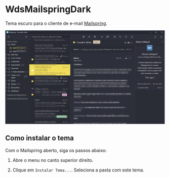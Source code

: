 # WdsMailspringDark

Tema escuro para o cliente de e-mail [Mailspring](http://www.getmailspring.com/).

<img src="https://raw.githubusercontent.com/wallysonn/wds-mailspring-dark/master/screenshot/custom-theme.png" />

## Como instalar o tema

Com o Mailspring aberto, siga os passos abaixo:

1. Abre o menu no canto superior direito.

2. Clique em  `Instalar Tema...`. Seleciona a pasta com este tema. 